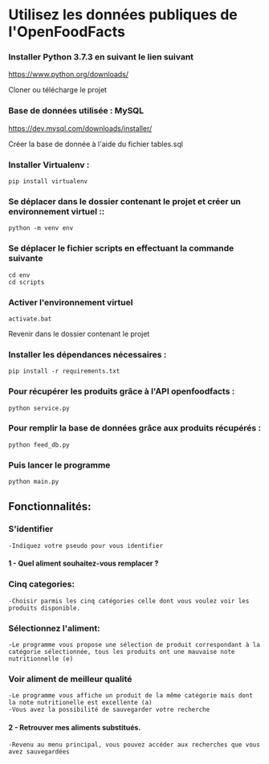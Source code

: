 # Utilisez les données publiques de l'OpenFoodFacts

### Installer Python 3.7.3 en suivant le lien suivant
https://www.python.org/downloads/ 

 Cloner ou télécharge le projet

### Base de données utilisée : MySQL
https://dev.mysql.com/downloads/installer/ 

Créer la base de donnée à l'aide du fichier tables.sql

###  Installer Virtualenv :
    pip install virtualenv

### Se déplacer dans le dossier contenant le projet et créer un environnement virtuel ::
    python -m venv env

### Se déplacer le fichier scripts en effectuant la commande suivante
    cd env 
    cd scripts

### Activer l'environnement virtuel
    activate.bat
    
Revenir dans le dossier contenant le projet

### Installer les dépendances nécessaires :
    pip install -r requirements.txt

### Pour récupérer les produits grâce à l'API openfoodfacts :
    python service.py

### Pour remplir la base de données grâce aux produits récupérés :
    python feed_db.py

### Puis lancer le programme
    python main.py
    
    
   

## Fonctionnalités:

### S'identifier
    -Indiquez votre pseudo pour vous identifier
    
#### 1 - Quel aliment souhaitez-vous remplacer ? 

### Cinq categories:
    -Choisir parmis les cinq catégories celle dont vous voulez voir les produits disponible.

### Sélectionnez l'aliment:
    -Le programme vous propose une sélection de produit correspondant à la catégorie sélectionnée, tous les produits ont une mauvaise note nutritionnelle (e)

### Voir aliment de meilleur qualité
    -Le programme vous affiche un produit de la même catégorie mais dont la note nutritionelle est excellente (a)
    -Vous avez la possibilité de sauvegarder votre recherche

#### 2 - Retrouver mes aliments substitués.
    -Revenu au menu principal, vous pouvez accéder aux recherches que vous avez sauvegardées  
